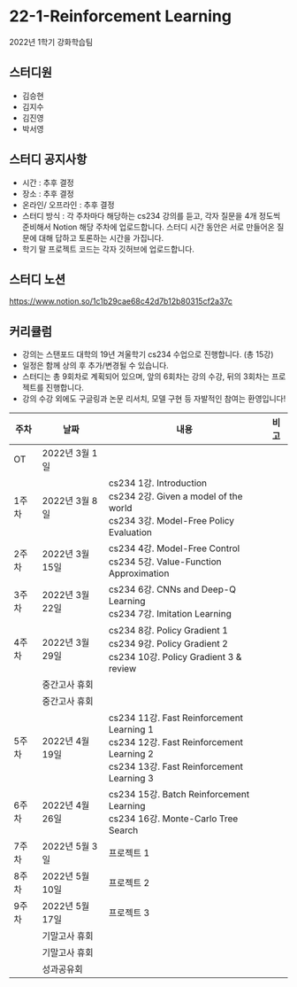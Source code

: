 # 22-1-Reinforcement Learning
2022년 1학기 강화학습팀

## 스터디원
- 김승현
- 김지수
- 김진영
- 박서영

## 스터디 공지사항
- 시간 : 추후 결정
- 장소 : 추후 결정
- 온라인/ 오프라인 : 추후 결정
- 스터디 방식 : 각 주차마다 해당하는 cs234 강의를 듣고, 각자 질문을 4개 정도씩 준비해서 Notion 해당 주차에 업로드합니다. 스터디 시간 동안은 서로 만들어온 질문에 대해 답하고 토론하는 시간을 가집니다.
- 학기 말 프로젝트 코드는 각자 깃허브에 업로드합니다.

## 스터디 노션
https://www.notion.so/1c1b29cae68c42d7b12b80315cf2a37c

## 커리큘럼
- 강의는 스탠포드 대학의 19년 겨울학기 cs234 수업으로 진행합니다. (총 15강)
- 일정은 함께 상의 후 추가/변경될 수 있습니다.
- 스터디는 총 9회차로 계획되어 있으며, 앞의 6회차는 강의 수강, 뒤의 3회차는 프로젝트를 진행합니다.
- 강의 수강 외에도 구글링과 논문 리서치, 모델 구현 등 자발적인 참여는 환영입니다!

|주차|날짜|내용|비고|
|---|---|---|---|
|OT|2022년 3월 1일| | |
|1주차|2022년 3월 8일|cs234 1강. Introduction </br> cs234 2강. Given a model of the world </br> cs234 3강. Model-Free Policy Evaluation| |
|2주차|2022년 3월 15일|cs234 4강. Model-Free Control </br> cs234 5강. Value-Function Approximation| |
|3주차|2022년 3월 22일|cs234 6강. CNNs and Deep-Q Learning </br> cs234 7강. Imitation Learning| |
|4주차|2022년 3월 29일|cs234 8강. Policy Gradient 1 </br> cs234 9강. Policy Gradient 2 </br> cs234 10강. Policy Gradient 3 & review| |
| |중간고사 휴회| | |
| |중간고사 휴회| | |
|5주차|2022년 4월 19일|cs234 11강. Fast Reinforcement Learning 1 </br> cs234 12강. Fast Reinforcement Learning 2 </br> cs234 13강. Fast Reinforcement Learning 3| |
|6주차|2022년 4월 26일|cs234 15강. Batch Reinforcement Learning </br> cs234 16강. Monte-Carlo Tree Search| |
|7주차|2022년 5월 3일|프로젝트 1| |
|8주차|2022년 5월 10일|프로젝트 2| |
|9주차|2022년 5월 17일|프로젝트 3| |
| |기말고사 휴회| | |
| |기말고사 휴회| | |
| |성과공유회| | |
